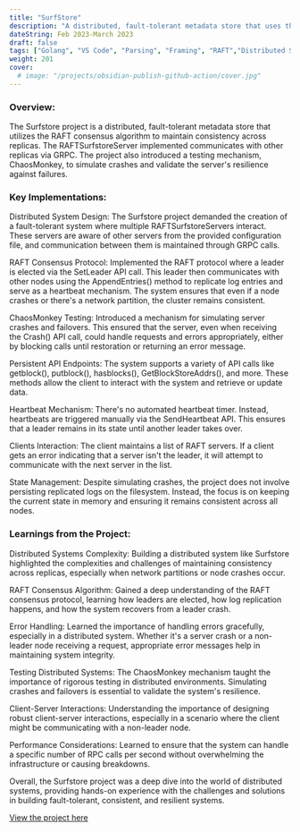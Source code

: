```yaml
---
title: "SurfStore"
description: "A distributed, fault-tolerant metadata store that uses the RAFT consensus algorithm"
dateString: Feb 2023-March 2023
draft: false
tags: ["Golang", "VS Code", "Parsing", "Framing", "RAFT","Distributed System"," Fault-tolerant","Data Consistency","Client-Server Interaction"]
weight: 201
cover:
  # image: "/projects/obsidian-publish-github-action/cover.jpg"
---
```



### Overview:
The Surfstore project is a distributed, fault-tolerant metadata store that utilizes the RAFT consensus algorithm to maintain consistency across replicas. The RAFTSurfstoreServer implemented communicates with other replicas via GRPC. The project also introduced a testing mechanism, ChaosMonkey, to simulate crashes and validate the server's resilience against failures.

### Key Implementations:

Distributed System Design: The Surfstore project demanded the creation of a fault-tolerant system where multiple RAFTSurfstoreServers interact. These servers are aware of other servers from the provided configuration file, and communication between them is maintained through GRPC calls.

RAFT Consensus Protocol: Implemented the RAFT protocol where a leader is elected via the SetLeader API call. This leader then communicates with other nodes using the AppendEntries() method to replicate log entries and serve as a heartbeat mechanism. The system ensures that even if a node crashes or there's a network partition, the cluster remains consistent.

ChaosMonkey Testing: Introduced a mechanism for simulating server crashes and failovers. This ensured that the server, even when receiving the Crash() API call, could handle requests and errors appropriately, either by blocking calls until restoration or returning an error message.

Persistent API Endpoints: The system supports a variety of API calls like getblock(), putblock(), hasblocks(), GetBlockStoreAddrs(), and more. These methods allow the client to interact with the system and retrieve or update data.

Heartbeat Mechanism: There's no automated heartbeat timer. Instead, heartbeats are triggered manually via the SendHeartbeat API. This ensures that a leader remains in its state until another leader takes over.

Clients Interaction: The client maintains a list of RAFT servers. If a client gets an error indicating that a server isn't the leader, it will attempt to communicate with the next server in the list.

State Management: Despite simulating crashes, the project does not involve persisting replicated logs on the filesystem. Instead, the focus is on keeping the current state in memory and ensuring it remains consistent across all nodes.

### Learnings from the Project:

Distributed Systems Complexity: Building a distributed system like Surfstore highlighted the complexities and challenges of maintaining consistency across replicas, especially when network partitions or node crashes occur.

RAFT Consensus Algorithm: Gained a deep understanding of the RAFT consensus protocol, learning how leaders are elected, how log replication happens, and how the system recovers from a leader crash.

Error Handling: Learned the importance of handling errors gracefully, especially in a distributed system. Whether it's a server crash or a non-leader node receiving a request, appropriate error messages help in maintaining system integrity.

Testing Distributed Systems: The ChaosMonkey mechanism taught the importance of rigorous testing in distributed environments. Simulating crashes and failovers is essential to validate the system's resilience.

Client-Server Interactions: Understanding the importance of designing robust client-server interactions, especially in a scenario where the client might be communicating with a non-leader node.

Performance Considerations: Learned to ensure that the system can handle a specific number of RPC calls per second without overwhelming the infrastructure or causing breakdowns.



Overall, the Surfstore project was a deep dive into the world of distributed systems, providing hands-on experience with the challenges and solutions in building fault-tolerant, consistent, and resilient systems.


[View the project here](https://github.com/mounikapadala11/SurfStore)


